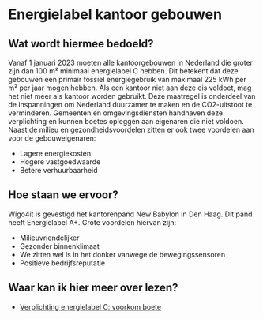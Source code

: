 # Energielabel kantoor gebouwen

## Wat wordt hiermee bedoeld?
Vanaf 1 januari 2023 moeten alle kantoorgebouwen in Nederland die groter zijn dan 100 m² minimaal energielabel C hebben. Dit betekent dat deze gebouwen een primair fossiel energiegebruik van maximaal 225 kWh per m² per jaar mogen hebben. Als een kantoor niet aan deze eis voldoet, mag het niet meer als kantoor worden gebruikt.
Deze maatregel is onderdeel van de inspanningen om Nederland duurzamer te maken en de CO2-uitstoot te verminderen. Gemeenten en omgevingsdiensten handhaven deze verplichting en kunnen boetes opleggen aan eigenaren die niet voldoen. Naast de milieu en gezondheidsvoordelen zitten er ook twee voordelen aan voor de gebouweigenaren:

- Lagere energiekosten
- Hogere vastgoedwaarde
- Betere verhuurbaarheid

## Hoe staan we ervoor?
Wigo4it is gevestigd het kantorenpand New Babylon in Den Haag. Dit pand heeft Energielabel A+. Grote voordelen hiervan zijn:

- Milieuvriendelijker
- Gezonder binnenklimaat 
- We zitten wel is in het donker vanwege de bewegingssensoren
- Positieve bedrijfsreputatie

## Waar kan ik hier meer over lezen?
- <a href="https://www.kvk.nl/duurzaamheid/energielabel-c-volg-deze-stappen-en-voorkom-een-boete/" target="_blank">Verplichting energielabel C: voorkom boete</a>